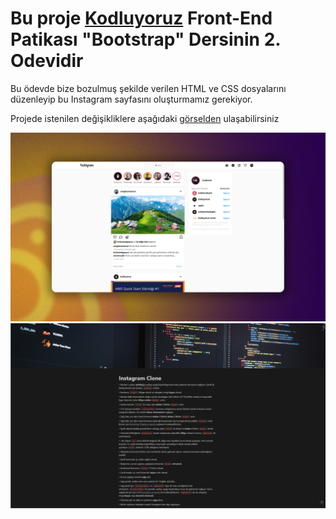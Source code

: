 # Bu proje [Kodluyoruz](https://kodluyoruz.org) Front-End Patikası "Bootstrap" Dersinin 2. Odevidir

Bu ödevde bize bozulmuş şekilde verilen HTML ve CSS dosyalarını düzenleyip bu Instagram sayfasını oluşturmamız gerekiyor.

Projede istenilen değişikliklere aşağıdaki [görselden](image5.png) ulaşabilirsiniz 

![](bootstrapodev2.png)
![](image5.png)

